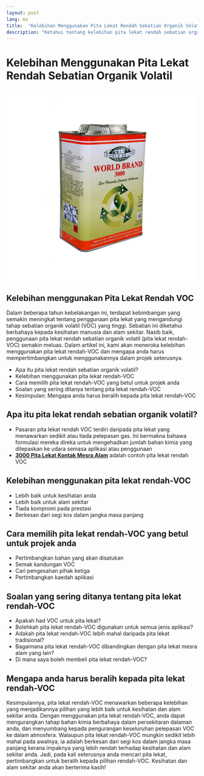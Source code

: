 ```yaml
---
layout: post
lang: ms
title:  "Kelebihan Menggunakan Pita Lekat Rendah Sebatian Organik Volatil"
description: "Ketahui tentang kelebihan pita lekat rendah sebatian organik volatil untuk kesihatan dan alam sekitar anda."
---
```

# Kelebihan Menggunakan Pita Lekat Rendah Sebatian Organik Volatil
![3000](/images/24@2x.jpg "3000")

## Kelebihan menggunakan Pita Lekat Rendah VOC
Dalam beberapa tahun kebelakangan ini, terdapat kebimbangan yang semakin meningkat tentang penggunaan pita lekat yang mengandungi tahap sebatian organik volatil (VOC) yang tinggi. Sebatian ini diketahui berbahaya kepada kesihatan manusia dan alam sekitar. Nasib baik, penggunaan pita lekat rendah sebatian organik volatil (pita lekat rendah-VOC) semakin meluas. Dalam artikel ini, kami akan meneroka kelebihan menggunakan pita lekat rendah-VOC dan mengapa anda harus mempertimbangkan untuk menggunakannya dalam projek seterusnya.

* Apa itu pita lekat rendah sebatian organik volatil?
* Kelebihan menggunakan pita lekat rendah-VOC
* Cara memilih pita lekat rendah-VOC yang betul untuk projek anda
* Soalan yang sering ditanya tentang pita lekat rendah-VOC
* Kesimpulan: Mengapa anda harus beralih kepada pita lekat rendah-VOC


## Apa itu pita lekat rendah sebatian organik volatil?
* Pasaran pita lekat rendah VOC terdiri daripada pita lekat yang menawarkan sedikit atau tiada pelepasan gas. Ini bermakna bahawa formulasi mereka direka untuk mengehadkan jumlah bahan kimia yang dilepaskan ke udara semasa aplikasi atau penggunaan
* [__3000 Pita Lekat Kontak Mesra Alam__](/products/3000.html) adalah contoh pita lekat rendah VOC

## Kelebihan menggunakan pita lekat rendah-VOC
* Lebih baik untuk kesihatan anda
* Lebih baik untuk alam sekitar
* Tiada kompromi pada prestasi
* Berkesan dari segi kos dalam jangka masa panjang

## Cara memilih pita lekat rendah-VOC yang betul untuk projek anda
* Pertimbangkan bahan yang akan disatukan
* Semak kandungan VOC
* Cari pengesahan pihak ketiga
* Pertimbangkan kaedah aplikasi

## Soalan yang sering ditanya tentang pita lekat rendah-VOC
* Apakah had VOC untuk pita lekat?
* Bolehkah pita lekat rendah-VOC digunakan untuk semua jenis aplikasi?
* Adakah pita lekat rendah-VOC lebih mahal daripada pita lekat tradisional?
* Bagaimana pita lekat rendah-VOC dibandingkan dengan pita lekat mesra alam yang lain?
* Di mana saya boleh membeli pita lekat rendah-VOC?

## Mengapa anda harus beralih kepada pita lekat rendah-VOC

Kesimpulannya, pita lekat rendah-VOC menawarkan beberapa kelebihan yang menjadikannya pilihan yang lebih baik untuk kesihatan dan alam sekitar anda. Dengan menggunakan pita lekat rendah-VOC, anda dapat mengurangkan tahap bahan kimia berbahaya dalam persekitaran dalaman anda, dan menyumbang kepada pengurangan keseluruhan pelepasan VOC ke dalam atmosfera. Walaupun pita lekat rendah-VOC mungkin sedikit lebih mahal pada awalnya, ia adalah berkesan dari segi kos dalam jangka masa panjang kerana impaknya yang lebih rendah terhadap kesihatan dan alam sekitar anda. Jadi, pada kali seterusnya anda mencari pita lekat, pertimbangkan untuk beralih kepada pilihan rendah-VOC. Kesihatan dan alam sekitar anda akan berterima kasih!

